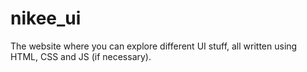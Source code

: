 # nikee_ui

The website where you can explore different UI stuff, all written using HTML, CSS and JS (if necessary).
